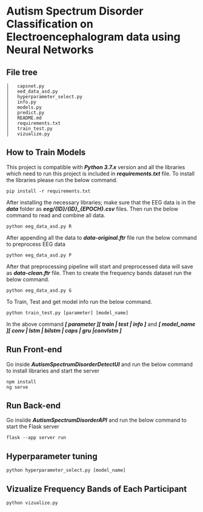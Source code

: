 # Autism Spectrum Disorder Classification on Electroencephalogram data using Neural Networks
## File tree
```commandline
│   capsnet.py
│   eed_data_asd.py
│   hyperparameter_select.py
│   info.py
│   models.py
│   predict.py
│   README.md
│   requirements.txt
│   train_test.py
│   vizualize.py

```
## How to Train Models
This project is compatible with ***Python 3.7.x*** version and all the libraries which need to run this project is included in ***requirements.txt*** file. To install the libraries please run the below command.<br>

```
pip install -r requirements.txt
```

After installing the necessary libraries; make sure that the EEG data is in the ***data*** folder as ***eeg/{ID}/{ID}_{EPOCH}.csv*** files. Then run the below command to read and combine all data.

```
python eeg_data_asd.py R
```

After appending all the data to ***data-original.ftr*** file run the below command to preprocess EEG data

```
python eeg_data_asd.py P
```

After  that preprocessing pipeline will start and preprocessed data will save as ***data-clean.ftr*** file. Then to create the frequency bands dataset run the below command.

```
python eeg_data_asd.py G
```

To Train, Test and get model info run the below command.

```
python train_test.py [parameter] [model_name]
```

In the above command ***[ parameter ][ train | test | info ]*** and ***[ model_name ][ conv | lstm | bilstm | caps | gru |convlstm ]***

## Run Front-end
Go inside ***AutismSpectrumDisorderDetectUI*** and run the below command to install libraries and start the server

```
npm install
ng serve
```
## Run Back-end
Go insiide ***AutismSpectrumDisorderAPI*** and run the below command to start the Flask server
```
flask --app server run
```
## Hyperparameter tuning
```
python hyperparameter_select.py [model_name]
```
## Vizualize Frequency Bands of Each Participant
```
python vizualize.py
```